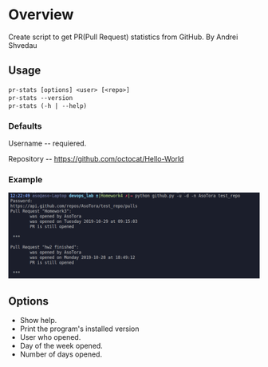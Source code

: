 # Overview
Create script to get PR(Pull Request) statistics from GitHub. By Andrei Shvedau

## Usage
``` 
pr-stats [options] <user> [<repo>] 
pr-stats --version 
pr-stats (-h | --help)
```

### Defaults
Username -- requiered.

Repository -- https://github.com/octocat/Hello-World

### Example
![img1](usage.png)

## Options

- Show help. 
- Print the program's installed version  
- User who opened. 
- Day of the week opened.
- Number of days opened. 

